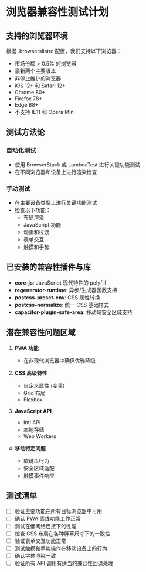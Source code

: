 # 浏览器兼容性测试计划

## 支持的浏览器环境

根据 .browserslistrc 配置，我们支持以下浏览器：

- 市场份额 > 0.5% 的浏览器
- 最新两个主要版本
- 非停止维护的浏览器
- iOS 12+ 和 Safari 12+
- Chrome 80+
- Firefox 78+
- Edge 88+
- 不支持 IE11 和 Opera Mini

## 测试方法论

### 自动化测试
- 使用 BrowserStack 或 LambdaTest 进行关键功能测试
- 在不同浏览器和设备上进行渲染检查

### 手动测试
- 在主要设备类型上进行关键功能测试
- 检查以下功能：
  - 布局渲染
  - JavaScript 功能
  - 动画和过渡
  - 表单交互
  - 触摸和手势

## 已安装的兼容性插件与库

- **core-js**: JavaScript 现代特性的 polyfill
- **regenerator-runtime**: 异步/生成器函数支持
- **postcss-preset-env**: CSS 属性转换
- **postcss-normalize**: 统一 CSS 基础样式
- **capacitor-plugin-safe-area**: 移动端安全区域支持

## 潜在兼容性问题区域

1. **PWA 功能**
   - 在非现代浏览器中确保优雅降级

2. **CSS 高级特性**
   - 自定义属性 (变量)
   - Grid 布局
   - Flexbox

3. **JavaScript API**
   - Intl API
   - 本地存储
   - Web Workers

4. **移动特定问题**
   - 软键盘行为
   - 安全区域适配
   - 触摸事件响应

## 测试清单

- [ ] 验证主要功能在所有目标浏览器中可用
- [ ] 确认 PWA 离线功能工作正常
- [ ] 测试在低网络连接下的性能
- [ ] 检查 CSS 布局在各种屏幕尺寸下的一致性
- [ ] 验证表单交互功能正常
- [ ] 测试触摸和手势操作在移动设备上的行为
- [ ] 确认字体渲染一致
- [ ] 验证所有 API 调用有适当的兼容性回退处理 